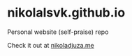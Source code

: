 # nikolalsvk.github.io

Personal website (self-praise) repo

Check it out at [nikoladjuza.me](http://nikoladjuza.me/)
